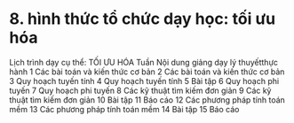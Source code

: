 # 8. hình thức tổ chức dạy học: tối ưu hóa
Lịch trình dạy cụ thể: TỐI ƯU HÓA Tuần Nội dung giảng dạy lý thuyếtthực hành 1 Các bài toán và kiến thức cơ bản
2 Các bài toán và kiến thức cơ bản
3 Quy hoạch tuyến tính
4 Quy hoạch tuyến tính
5 Bài tập
6 Quy hoạch phi tuyến
7 Quy hoạch phi tuyến
8 Các kỹ thuật tìm kiếm đơn giản
9 Các kỹ thuật tìm kiếm đơn giản
10 Bài tập
11 Báo cáo
12 Các phương pháp tính toán mềm
13 Các phương pháp tính toán mềm
14 Bài tập
15 Báo cáo
